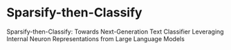 # Sparsify-then-Classify
Sparsify-then-Classify: Towards Next-Generation Text Classifier Leveraging Internal Neuron Representations from Large Language Models
